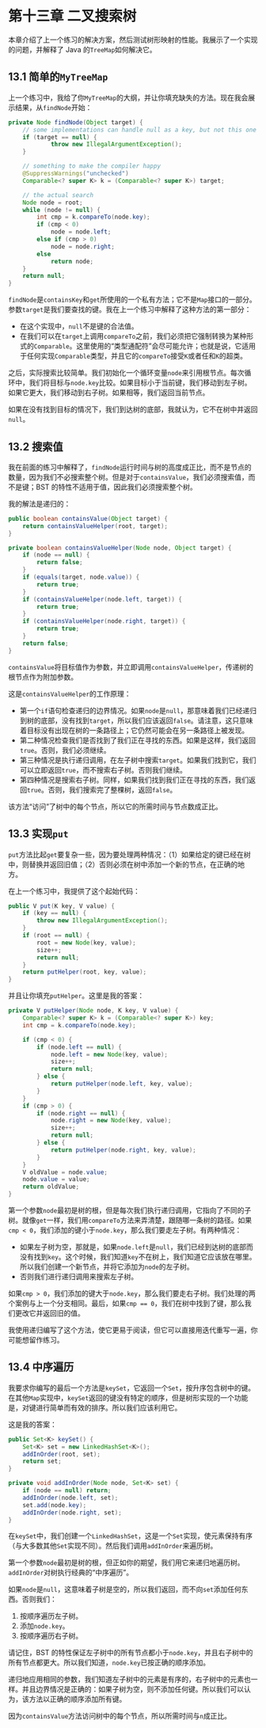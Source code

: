 # 第十三章 二叉搜索树

本章介绍了上一个练习的解决方案，然后测试树形映射的性能。我展示了一个实现的问题，并解释了 Java 的`TreeMap`如何解决它。

## 13.1 简单的`MyTreeMap`

上一个练习中，我给了你`MyTreeMap`的大纲，并让你填充缺失的方法。现在我会展示结果，从`findNode`开始：

```java
private Node findNode(Object target) {
    // some implementations can handle null as a key, but not this one
    if (target == null) {
            throw new IllegalArgumentException();
    }

    // something to make the compiler happy
    @SuppressWarnings("unchecked")
    Comparable<? super K> k = (Comparable<? super K>) target;

    // the actual search
    Node node = root;
    while (node != null) {
        int cmp = k.compareTo(node.key);
        if (cmp < 0)
            node = node.left;
        else if (cmp > 0)
            node = node.right;
        else
            return node;
    }
    return null;
}
```

`findNode`是`containsKey`和`get`所使用的一个私有方法；它不是`Map`接口的一部分。参数`target`是我们要查找的键。我在上一个练习中解释了这种方法的第一部分：

+   在这个实现中，`null`不是键的合法值。
+   在我们可以在`target`上调用`compareTo`之前，我们必须把它强制转换为某种形式的`Comparable`。这里使用的“类型通配符”会尽可能允许；也就是说，它适用于任何实现`Comparable`类型，并且它的`compareTo`接受`K`或者任和`K`的超类。

之后，实际搜索比较简单。我们初始化一个循环变量`node`来引用根节点。每次循环中，我们将目标与`node.key`比较。如果目标小于当前键，我们移动到左子树。如果它更大，我们移动到右子树。如果相等，我们返回当前节点。

如果在没有找到目标的情况下，我们到达树的底部，我就认为，它不在树中并返回`null`。

## 13.2 搜索值

我在前面的练习中解释了，`findNode`运行时间与树的高度成正比，而不是节点的数量，因为我们不必搜索整个树。但是对于`containsValue`，我们必须搜索值，而不是键；BST 的特性不适用于值，因此我们必须搜索整个树。

我的解法是递归的：

```java
public boolean containsValue(Object target) {
    return containsValueHelper(root, target);
}

private boolean containsValueHelper(Node node, Object target) {
    if (node == null) {
        return false;
    }
    if (equals(target, node.value)) {
        return true;
    }
    if (containsValueHelper(node.left, target)) {
        return true;
    }
    if (containsValueHelper(node.right, target)) {
        return true;
    }
    return false;
}
```

`containsValue`将目标值作为参数，并立即调用`containsValueHelper`，传递树的根节点作为附加参数。

这是`containsValueHelper`的工作原理：

+   第一个`if`语句检查递归的边界情况。如果`node`是`null`，那意味着我们已经递归到树的底部，没有找到`target`，所以我们应该返回`false`。请注意，这只意味着目标没有出现在树的一条路径上；它仍然可能会在另一条路径上被发现。
+   第二种情况检查我们是否找到了我们正在寻找的东西。如果是这样，我们返回`true`。否则，我们必须继续。
+   第三种情况是执行递归调用，在左子树中搜索`target`。如果我们找到它，我们可以立即返回`true`，而不搜索右子树。否则我们继续。
+   第四种情况是搜索右子树。同样，如果我们找到我们正在寻找的东西，我们返回`true`。否则，我们搜索完了整棵树，返回`false`。

该方法“访问”了树中的每个节点，所以它的所需时间与节点数成正比。

## 13.3 实现`put`

`put`方法比起`get`要复杂一些，因为要处理两种情况：（1）如果给定的键已经在树中，则替换并返回旧值；（2）否则必须在树中添加一个新的节点，在正确的地方。


在上一个练习中，我提供了这个起始代码：

```java
public V put(K key, V value) {
    if (key == null) {
        throw new IllegalArgumentException();
    }
    if (root == null) {
        root = new Node(key, value);
        size++;
        return null;
    }
    return putHelper(root, key, value);
}
```

并且让你填充`putHelper`。这里是我的答案：

```java
private V putHelper(Node node, K key, V value) {
    Comparable<? super K> k = (Comparable<? super K>) key;
    int cmp = k.compareTo(node.key);

    if (cmp < 0) {
        if (node.left == null) {
            node.left = new Node(key, value);
            size++;
            return null;
        } else {
            return putHelper(node.left, key, value);
        }
    }
    if (cmp > 0) {
        if (node.right == null) {
            node.right = new Node(key, value);
            size++;
            return null;
        } else {
            return putHelper(node.right, key, value);
        }
    }
    V oldValue = node.value;
    node.value = value;
    return oldValue;
}
```

第一个参数`node`最初是树的根，但是每次我们执行递归调用，它指向了不同的子树。就像`get`一样，我们用`compareTo`方法来弄清楚，跟随哪一条树的路径。如果`cmp < 0`，我们添加的键小于`node.key`，那么我们要走左子树。有两种情况：

+   如果左子树为空，那就是，如果`node.left`是`null`，我们已经到达树的底部而没有找到`key`。这个时候，我们知道`key`不在树上，我们知道它应该放在哪里。所以我们创建一个新节点，并将它添加为`node`的左子树。
+   否则我们进行递归调用来搜索左子树。

如果`cmp > 0`，我们添加的键大于`node.key`，那么我们要走右子树。我们处理的两个案例与上一个分支相同。最后，如果`cmp == 0`，我们在树中找到了键，那么我们更改它并返回旧的值。

我使用递归编写了这个方法，使它更易于阅读，但它可以直接用迭代重写一遍，你可能想留作练习。

## 13.4 中序遍历

我要求你编写的最后一个方法是`keySet`，它返回一个`Set`，按升序包含树中的键。在其他`Map`实现中，`keySet`返回的键没有特定的顺序，但是树形实现的一个功能是，对键进行简单而有效的排序。所以我们应该利用它。

这是我的答案：

```java
public Set<K> keySet() {
    Set<K> set = new LinkedHashSet<K>();
    addInOrder(root, set);
    return set;
}

private void addInOrder(Node node, Set<K> set) {
    if (node == null) return;
    addInOrder(node.left, set);
    set.add(node.key);
    addInOrder(node.right, set);        
}
```

在`keySet`中，我们创建一个`LinkedHashSet`，这是一个`Set`实现，使元素保持有序（与大多数其他`Set`实现不同）。然后我们调用`addInOrder`来遍历树。

第一个参数`node`最初是树的根，但正如你的期望，我们用它来递归地遍历树。`addInOrder`对树执行经典的“中序遍历”。

如果`node`是`null`，这意味着子树是空的，所以我们返回，而不向`set`添加任何东西。否则我们：

1.  按顺序遍历左子树。
1.  添加`node.key`。
1.  按顺序遍历右子树。

请记住，BST 的特性保证左子树中的所有节点都小于`node.key`，并且右子树中的所有节点都更大。所以我们知道，`node.key`已按正确的顺序添加。

递归地应用相同的参数，我们知道左子树中的元素是有序的，右子树中的元素也一样。并且边界情况是正确的：如果子树为空，则不添加任何键。所以我们可以认为，该方法以正确的顺序添加所有键。

因为`containsValue`方法访问树中的每个节点，所以所需时间与`n`成正比。
